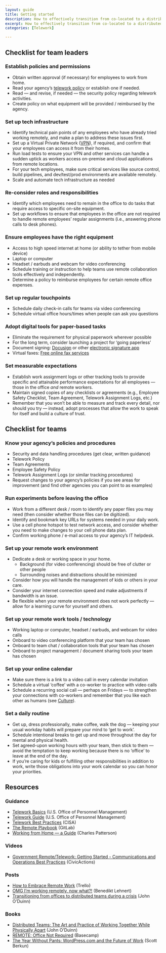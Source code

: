 ```yaml
---
layout: guide
title: Getting started
description: How to effectively transition from co-located to a distributed team.
excerpt: How to effectively transition from co-located to a distributed team.
categories: [Telework]

---
```


## Checklist for team leaders

### Establish policies and permissions

* Obtain written approval (if necessary) for employees to work from home.
* Read your agency’s [telework policy](https://www.businessnewsdaily.com/7749-create-telecommuting-policy.html) or establish one if needed.
* Read — and revise, if needed — the security policy regarding telework activities.
* Create policy on what equipment will be provided / reimbursed by the agency.

### Set up tech infrastructure

* Identify technical pain points of any employees who have already tried working remotely, and make a plan to address these issues first.
* Set up a Virtual Private Network ([VPN](https://www.howtogeek.com/133680/htg-explains-what-is-a-vpn/)), if required, and confirm that your employees can access it from their homes.
* Run load tests to ensure your VPN and other services can handle a sudden uptick as workers access on-premise and cloud applications from remote locations.
* For your tech employees, make sure critical services like source control, build pipelines, and dev/test/prod environments are available remotely.
* Scale and automate tech infrastructure as needed

### Re-consider roles and responsibilities

* Identify which employees need to remain in the office to do tasks that require access to specific on-site equipment.
* Set up workflows to ensure that employees in the office are not required to handle remote employees’ regular assignments (i.e., answering phone calls to desk phones).

### Ensure employees have the right equipment

* Access to high speed internet at home (or ability to tether from mobile device)
* Laptop or computer
* Headset / earbuds and webcam for video conferencing
* Schedule training or instruction to help teams use remote collaboration tools effectively and independently.
* Determine a policy to reimburse employees for certain remote office expenses.

### Set up regular touchpoints

* Schedule daily check-in calls for teams via video conferencing
* Schedule virtual office hours/times when people can ask you questions

### Adopt digital tools for paper-based tasks

* Eliminate the requirement for physical paperwork wherever possible
* For the long term, consider launching a project for ‘going paperless’
* Document signing: [Docusign](https://www.docusign.com/) or other [electronic signature app](https://blog.quoteroller.com/docusign-competitors-and-alternatives/)
* Virtual faxes: [Free online fax services](https://www.lifewire.com/free-fax-services-2378048)

### Set measurable expectations

* Establish work assignment logs or other tracking tools to provide specific and attainable performance expectations for all employees — those in the office *and* remote workers.
* Maintain signed copies of any checklists or agreements (e.g., Employee Safety Checklist, Team Agreement, Telework Assignment Logs, etc.)
* Remember that you won’t be able to measure and track every detail, nor should you try — instead, adopt processes that allow the work to speak for itself and build a culture of trust. 

## Checklist for teams

### Know your agency’s policies and procedures

* Security and data handling procedures (get clear, written guidance)
* Telework Policy
* Team Agreements
* Employee Safety Policy
* Telework Assignment Logs (or similar tracking procedures)
* Request changes to your agency’s policies if you see areas for improvement (and find other agencies you can point to as examples)

### Run experiments before leaving the office

* Work from a different desk / room to identify any paper files you may need (then consider whether those files can be digitized).
* Identify and bookmark key URLs for systems needed in your daily work.
* Use a cell phone hotspot to test network access, and consider whether you need to make changes to your cell phone data plan.
* Confirm working phone / e-mail access to your agency’s IT helpdesk.

### Set up your remote work environment

* Dedicate a desk or working space in your home.
    * Background (for video conferencing) should be free of clutter or other people
    * Surrounding noises and distractions should be minimized
* Consider how you will handle the management of kids or others in your care.
* Consider your internet connection speed and make adjustments if bandwidth is an issue.
* Be flexible when your remote environment does not work perfectly — allow for a learning curve for yourself and others.

### Set up your remote work tools / technology

* Working laptop or computer, headset / earbuds, and webcam for video calls
* Onboard to video conferencing platform that your team has chosen
* Onboard to team chat / collaboration tools that your team has chosen
* Onboard to project management / document sharing tools your team has chosen

### Set up your online calendar

* Make sure there is a link to a video call in every calendar invitation
* Schedule a virtual ‘coffee’ with a co-worker to practice with video calls
* Schedule a recurring social call — perhaps on Fridays — to strengthen your connections with co-workers and remember that you like each other as humans (see [Culture](https://docs.google.com/document/d/1xrBPTGR_7R5FCGja-p2rXaMcN4NAjuE_6pKqPcYwOvQ/edit#heading=h.co7z165sjr2m)).

### Set a daily routine

* Get up, dress professionally, make coffee, walk the dog — keeping your usual workday habits will prepare your mind to ‘get to work’.
* Schedule intentional breaks to get up and move throughout the day for mental and physical health.
* Set agreed-upon working hours with your team, then stick to them — avoid the temptation to keep working because there is no ‘office’ to leave at the end of the day.
* If you’re caring for kids or fulfilling other responsibilities in addition to work, write those obligations into your work calendar so you can honor your priorities.

## Resources

### Guidance

* [Telework Basics](https://www.telework.gov/federal-community/telework-employees/telework-basics/) (U.S. Office of Personnel Management)
* [Telework Guide](https://www.telework.gov/guidance-legislation/telework-guidance/telework-guide/) (U.S. Office of Personnel Management)
* [Telework Best Practices](https://www.cisa.gov/sites/default/files/publications/Telework_Guide_with_NSA_and_DHS_CISA.pdf) (CISA)
* [The Remote Playbook](https://about.gitlab.com/resources/downloads/ebook-remote-playbook.pdf) (GitLab)
* [Working from Home — a Guide](https://medium.com/@charlespattson/working-from-home-a-guide-1c30321cd399) (Charles Patterson)

### Videos

* [Government Remote/Telework: Getting Started - Communications and Operations Best Practices](https://vimeo.com/401528689) (CivicActions)

### Posts

* [How to Embrace Remote Work](https://info.trello.com/hubfs/How_To_Embrace_Remote_Work_Trello_Ultimate_Guide.pdf) (Trello)
* [OMG I’m working remotely, now what?!](https://benediktlehnert.github.io/) (Benedikt Lehnert)
* [Transitioning from offices to distributed teams during a crisis](https://oduinn.com/2020/03/03/transitioning-from-offices-to-distributed-teams/) (John O’Duinn)

### Books

* [Distributed Teams: The Art and Practice of Working Together While Physically Apart](https://www.amzn.com/1732254907) (John O’Duinn)
* [REMOTE: Office Not Required](https://basecamp.com/books/remote) (Basecamp)
* [The Year Without Pants: WordPress.com and the Future of Work](https://scottberkun.com/yearwithoutpants/) (Scott Berkun)